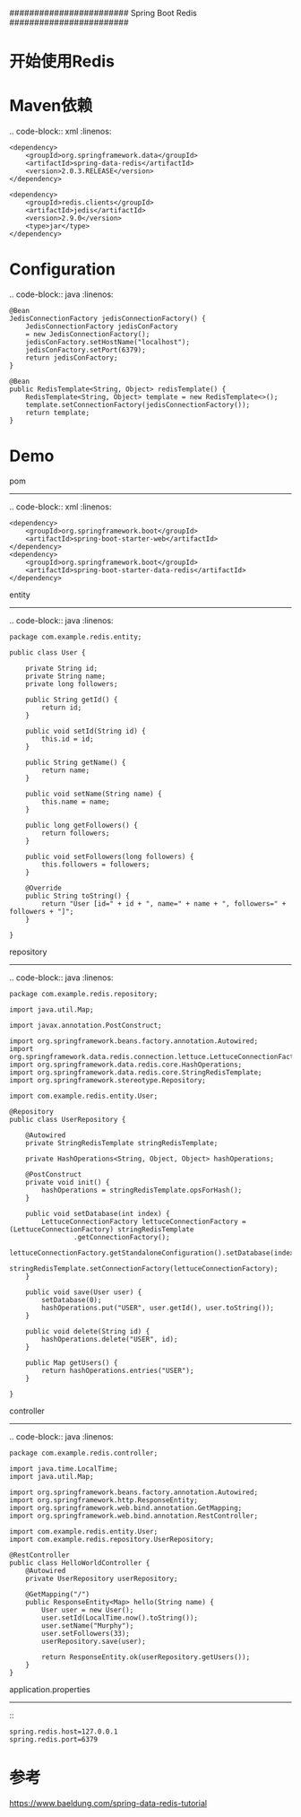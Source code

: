 ########################
Spring Boot Redis
########################

开始使用Redis
====================

Maven依赖
=============

.. code-block:: xml
    :linenos:

    <dependency>
        <groupId>org.springframework.data</groupId>
        <artifactId>spring-data-redis</artifactId>
        <version>2.0.3.RELEASE</version>
    </dependency>
    
    <dependency>
        <groupId>redis.clients</groupId>
        <artifactId>jedis</artifactId>
        <version>2.9.0</version>
        <type>jar</type>
    </dependency>

Configuration
========================

.. code-block:: java
    :linenos:

    @Bean
    JedisConnectionFactory jedisConnectionFactory() {
        JedisConnectionFactory jedisConFactory
        = new JedisConnectionFactory();
        jedisConFactory.setHostName("localhost");
        jedisConFactory.setPort(6379);
        return jedisConFactory;
    }
    
    @Bean
    public RedisTemplate<String, Object> redisTemplate() {
        RedisTemplate<String, Object> template = new RedisTemplate<>();
        template.setConnectionFactory(jedisConnectionFactory());
        return template;
    }

Demo
========
pom
*******
.. code-block:: xml
    :linenos:

    <dependency>
        <groupId>org.springframework.boot</groupId>
        <artifactId>spring-boot-starter-web</artifactId>
    </dependency>
    <dependency>
        <groupId>org.springframework.boot</groupId>
        <artifactId>spring-boot-starter-data-redis</artifactId>
    </dependency>

entity
***********
.. code-block:: java
    :linenos:

    package com.example.redis.entity;

    public class User {

        private String id;
        private String name;
        private long followers;

        public String getId() {
            return id;
        }

        public void setId(String id) {
            this.id = id;
        }

        public String getName() {
            return name;
        }

        public void setName(String name) {
            this.name = name;
        }

        public long getFollowers() {
            return followers;
        }

        public void setFollowers(long followers) {
            this.followers = followers;
        }

        @Override
        public String toString() {
            return "User [id=" + id + ", name=" + name + ", followers=" + followers + "]";
        }

    }


repository
**********************
.. code-block:: java
    :linenos:

    package com.example.redis.repository;

    import java.util.Map;

    import javax.annotation.PostConstruct;

    import org.springframework.beans.factory.annotation.Autowired;
    import org.springframework.data.redis.connection.lettuce.LettuceConnectionFactory;
    import org.springframework.data.redis.core.HashOperations;
    import org.springframework.data.redis.core.StringRedisTemplate;
    import org.springframework.stereotype.Repository;

    import com.example.redis.entity.User;

    @Repository
    public class UserRepository {

        @Autowired
        private StringRedisTemplate stringRedisTemplate;

        private HashOperations<String, Object, Object> hashOperations;

        @PostConstruct
        private void init() {
            hashOperations = stringRedisTemplate.opsForHash();
        }

        public void setDatabase(int index) {
            LettuceConnectionFactory lettuceConnectionFactory = (LettuceConnectionFactory) stringRedisTemplate
                    .getConnectionFactory();
            lettuceConnectionFactory.getStandaloneConfiguration().setDatabase(index);
            stringRedisTemplate.setConnectionFactory(lettuceConnectionFactory);
        }

        public void save(User user) {
            setDatabase(0);
            hashOperations.put("USER", user.getId(), user.toString());
        }

        public void delete(String id) {
            hashOperations.delete("USER", id);
        }

        public Map getUsers() {
            return hashOperations.entries("USER");
        }

    }


controller
**********************
.. code-block:: java
    :linenos:

    package com.example.redis.controller;

    import java.time.LocalTime;
    import java.util.Map;

    import org.springframework.beans.factory.annotation.Autowired;
    import org.springframework.http.ResponseEntity;
    import org.springframework.web.bind.annotation.GetMapping;
    import org.springframework.web.bind.annotation.RestController;

    import com.example.redis.entity.User;
    import com.example.redis.repository.UserRepository;

    @RestController
    public class HelloWorldController {
        @Autowired
        private UserRepository userRepository;

        @GetMapping("/")
        public ResponseEntity<Map> hello(String name) {
            User user = new User();
            user.setId(LocalTime.now().toString());
            user.setName("Murphy");
            user.setFollowers(33);
            userRepository.save(user);

            return ResponseEntity.ok(userRepository.getUsers());
        }
    }


application.properties
*********************************
::

    spring.redis.host=127.0.0.1
    spring.redis.port=6379


参考
=======
https://www.baeldung.com/spring-data-redis-tutorial